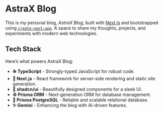 # AstraX Blog

This is my personal blog, *AstraX Blog*, built with [Next.js](https://nextjs.org) and bootstrapped using [`create-next-app`](https://nextjs.org/docs/app/api-reference/cli/create-next-app). A space to share my thoughts, projects, and experiments with modern web technologies.

## Tech Stack

Here’s what powers AstraX Blog:

- **:coffee: TypeScript** - Strongly-typed JavaScript for robust code.
- **:rocket: Next.js** - React framework for server-side rendering and static site generation.
- **:art: shadcn/ui** - Beautifully designed components for a sleek UI.
- **:gear: Prisma ORM** - Next-generation ORM for database management.
- **:elephant: Prisma PostgreSQL** - Reliable and scalable relational database.
- **:sparkles: Gemini** - Enhancing the blog with AI-driven features.
